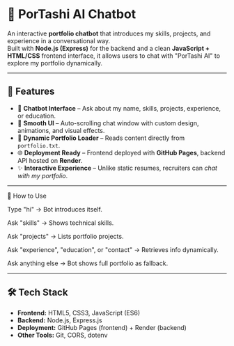# 🌸 PorTashi AI Chatbot  

An interactive **portfolio chatbot** that introduces my skills, projects, and experience in a conversational way.  
Built with **Node.js (Express)** for the backend and a clean **JavaScript + HTML/CSS** frontend interface, it allows users to chat with "PorTashi AI" to explore my portfolio dynamically.  

---

## 🚀 Features
- 🤖 **Chatbot Interface** – Ask about my name, skills, projects, experience, or education.  
- 🎨 **Smooth UI** – Auto-scrolling chat window with custom design, animations, and visual effects.  
- 📂 **Dynamic Portfolio Loader** – Reads content directly from `portfolio.txt`.  
- 🌐 **Deployment Ready** – Frontend deployed with **GitHub Pages**, backend API hosted on **Render**.  
- ✨ **Interactive Experience** – Unlike static resumes, recruiters can *chat with my portfolio*.  

---

📖 How to Use

Type "hi" → Bot introduces itself.

Ask "skills" → Shows technical skills.

Ask "projects" → Lists portfolio projects.

Ask "experience", "education", or "contact" → Retrieves info dynamically.

Ask anything else → Bot shows full portfolio as fallback.

---

## 🛠️ Tech Stack
- **Frontend:** HTML5, CSS3, JavaScript (ES6)  
- **Backend:** Node.js, Express.js  
- **Deployment:** GitHub Pages (frontend) + Render (backend)  
- **Other Tools:** Git, CORS, dotenv  

